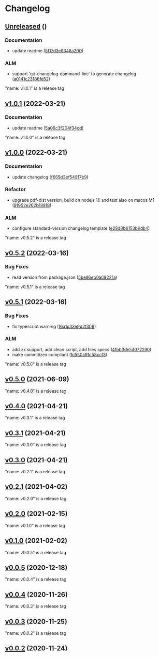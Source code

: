 # Changelog



## [Unreleased](https://gitlab.com/html-validate/html-validate/compare/Unreleased) ()



### Documentation

 -  update readme ([5f17d3e9348a200](https://gitlab.com/html-validate/html-validate/commit/5f17d3e9348a20063d16b8840304b3ee116c281b))


### ALM 

 -  support 'git-changelog-command-line' to generate changelog ([a0141c23186fd52](https://gitlab.com/html-validate/html-validate/commit/a0141c23186fd5206e4f52fba86163d7c30a6592))


"name: v1.0.1" is a release tag

## [v1.0.1](https://gitlab.com/html-validate/html-validate/compare/v1.0.1) (2022-03-21)



### Documentation

 -  update readme ([5a09c3f204f34cd](https://gitlab.com/html-validate/html-validate/commit/5a09c3f204f34cd3da39d090b3634d2da9e2304c))




"name: v1.0.0" is a release tag

## [v1.0.0](https://gitlab.com/html-validate/html-validate/compare/v1.0.0) (2022-03-21)



### Documentation

 -  update changelog ([f665d3ef54917b9](https://gitlab.com/html-validate/html-validate/commit/f665d3ef54917b95dcd57bae0cf250cae9889437))

### Refactor

 -  upgrade pdf-dist version, build on nodejs 16 and test also on macos M1 ([91952e262b18918](https://gitlab.com/html-validate/html-validate/commit/91952e262b189185068c2fe8e3bf46de942ca811))

### ALM 

 -  configure standard-version changelog template ([e29d8b6153b9db4](https://gitlab.com/html-validate/html-validate/commit/e29d8b6153b9db47b489585930d89d3167810cf6))


"name: v0.5.2" is a release tag

## [v0.5.2](https://gitlab.com/html-validate/html-validate/compare/v0.5.2) (2022-03-16)


### Bug Fixes

 -  read version from package.json ([5be86eb0a09221a](https://gitlab.com/html-validate/html-validate/commit/5be86eb0a09221ae8f66b53095bcdc82ddfdc55f))





"name: v0.5.1" is a release tag

## [v0.5.1](https://gitlab.com/html-validate/html-validate/compare/v0.5.1) (2022-03-16)


### Bug Fixes

 -  fix typescript warning ([16a1d33e9d2f309](https://gitlab.com/html-validate/html-validate/commit/16a1d33e9d2f3093615212387a4d5adbdaa06b27))



### ALM 

 -  add zx support, add clean script, add files specs ([4fbb3de5d072290](https://gitlab.com/html-validate/html-validate/commit/4fbb3de5d0722900538366a0082478864669c6d3))
 -  make commitizen compliant ([fd550c91c58ccf3](https://gitlab.com/html-validate/html-validate/commit/fd550c91c58ccf3df60f3e8879ebe371d480cdc3))


"name: v0.5.0" is a release tag

## [v0.5.0](https://gitlab.com/html-validate/html-validate/compare/v0.5.0) (2021-06-09)







"name: v0.4.0" is a release tag

## [v0.4.0](https://gitlab.com/html-validate/html-validate/compare/v0.4.0) (2021-04-21)







"name: v0.3.1" is a release tag

## [v0.3.1](https://gitlab.com/html-validate/html-validate/compare/v0.3.1) (2021-04-21)







"name: v0.3.0" is a release tag

## [v0.3.0](https://gitlab.com/html-validate/html-validate/compare/v0.3.0) (2021-04-21)







"name: v0.2.1" is a release tag

## [v0.2.1](https://gitlab.com/html-validate/html-validate/compare/v0.2.1) (2021-04-02)







"name: v0.2.0" is a release tag

## [v0.2.0](https://gitlab.com/html-validate/html-validate/compare/v0.2.0) (2021-02-15)







"name: v0.1.0" is a release tag

## [v0.1.0](https://gitlab.com/html-validate/html-validate/compare/v0.1.0) (2021-02-02)







"name: v0.0.5" is a release tag

## [v0.0.5](https://gitlab.com/html-validate/html-validate/compare/v0.0.5) (2020-12-18)







"name: v0.0.4" is a release tag

## [v0.0.4](https://gitlab.com/html-validate/html-validate/compare/v0.0.4) (2020-11-26)







"name: v0.0.3" is a release tag

## [v0.0.3](https://gitlab.com/html-validate/html-validate/compare/v0.0.3) (2020-11-25)







"name: v0.0.2" is a release tag

## [v0.0.2](https://gitlab.com/html-validate/html-validate/compare/v0.0.2) (2020-11-24)






